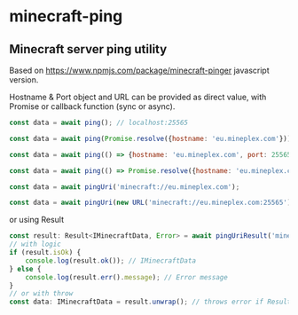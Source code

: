# minecraft-ping

## Minecraft server ping utility

Based on https://www.npmjs.com/package/minecraft-pinger javascript version.

Hostname & Port object and URL can be provided as direct value, with Promise or callback function (sync or async).

```javascript
const data = await ping(); // localhost:25565
```

```javascript
const data = await ping(Promise.resolve({hostname: 'eu.mineplex.com'}));
```

```javascript
const data = await ping(() => {hostname: 'eu.mineplex.com', port: 25565});
```

```javascript
const data = await ping(() => Promise.resolve({hostname: 'eu.mineplex.com', port: 25565}), {timeout: 100}); // timeout 100ms
```

```javascript
const data = await pingUri('minecraft://eu.mineplex.com');
```

```javascript
const data = await pingUri(new URL('minecraft://eu.mineplex.com:25565'));
```

or using Result

```typescript
const result: Result<IMinecraftData, Error> = await pingUriResult('minecraft://eu.mineplex.com'); // or pingResult({server: 'eu.mineplex.com', port: 25565})
// with logic
if (result.isOk) {
	console.log(result.ok()); // IMinecraftData
} else {
	console.log(result.err().message); // Error message
}
// or with throw
const data: IMinecraftData = result.unwrap(); // throws error if Result is Error
```
